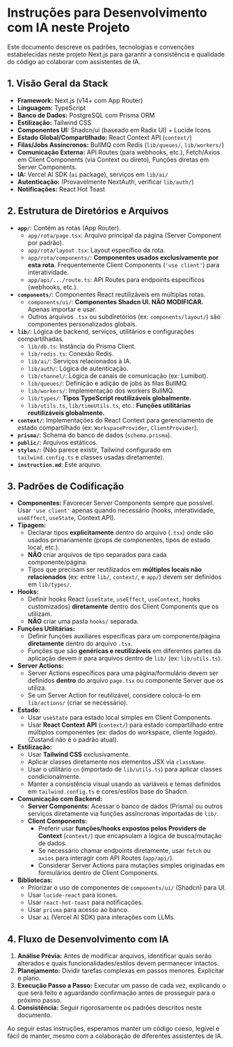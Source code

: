 # Instruções para Desenvolvimento com IA neste Projeto

Este documento descreve os padrões, tecnologias e convenções estabelecidas neste projeto Next.js para garantir a consistência e qualidade do código ao colaborar com assistentes de IA.

## 1. Visão Geral da Stack

*   **Framework:** Next.js (v14+ com App Router)
*   **Linguagem:** TypeScript
*   **Banco de Dados:** PostgreSQL com Prisma ORM
*   **Estilização:** Tailwind CSS
*   **Componentes UI:** Shadcn/ui (baseado em Radix UI) + Lucide Icons
*   **Estado Global/Compartilhado:** React Context API (`context/`)
*   **Filas/Jobs Assíncronos:** BullMQ com Redis (`lib/queues/`, `lib/workers/`)
*   **Comunicação Externa:** API Routes (para webhooks, etc.), Fetch/Axios em Client Components (via Context ou direto), Funções diretas em Server Components.
*   **IA:** Vercel AI SDK (`ai` package), serviços em `lib/ai/`
*   **Autenticação:** (Provavelmente NextAuth, verificar `lib/auth/`)
*   **Notificações:** React Hot Toast

## 2. Estrutura de Diretórios e Arquivos

*   **`app/`**: Contém as rotas (App Router).
    *   `app/rota/page.tsx`: Arquivo principal da página (Server Component por padrão).
    *   `app/rota/layout.tsx`: Layout específico da rota.
    *   `app/rota/components/`: **Componentes usados exclusivamente por esta rota**. Frequentemente Client Components (`'use client'`) para interatividade.
    *   `app/api/.../route.ts`: API Routes para endpoints específicos (webhooks, etc.).
*   **`components/`**: Componentes React reutilizáveis em múltiplas rotas.
    *   `components/ui/`: **Componentes Shadcn UI. NÃO MODIFICAR.** Apenas importar e usar.
    *   Outros arquivos `.tsx` ou subdiretórios (ex: `components/layout/`) são componentes personalizados globais.
*   **`lib/`**: Lógica de backend, serviços, utilitários e configurações compartilhadas.
    *   `lib/db.ts`: Instância do Prisma Client.
    *   `lib/redis.ts`: Conexão Redis.
    *   `lib/ai/`: Serviços relacionados à IA.
    *   `lib/auth/`: Lógica de autenticação.
    *   `lib/channel/`: Lógica de canais de comunicação (ex: Lumibot).
    *   `lib/queues/`: Definição e adição de jobs às filas BullMQ.
    *   `lib/workers/`: Implementação dos workers BullMQ.
    *   `lib/types/`: **Tipos TypeScript reutilizáveis globalmente.**
    *   `lib/utils.ts`, `lib/timeUtils.ts`, etc.: **Funções utilitárias reutilizáveis globalmente.**
*   **`context/`**: Implementações do React Context para gerenciamento de estado compartilhado (ex: `WorkspaceProvider`, `ClientProvider`).
*   **`prisma/`**: Schema do banco de dados (`schema.prisma`).
*   **`public/`**: Arquivos estáticos.
*   **`styles/`**: (Não parece existir, Tailwind configurado em `tailwind.config.ts` e classes usadas diretamente).
*   **`instruction.md`**: Este arquivo.

## 3. Padrões de Codificação

*   **Componentes:** Favorecer Server Components sempre que possível. Usar `'use client'` apenas quando necessário (hooks, interatividade, `useEffect`, `useState`, Context API).
*   **Tipagem:**
    *   Declarar tipos **explicitamente** dentro do arquivo (`.tsx`) onde são usados primariamente (props de componentes, tipos de estado local, etc.).
    *   **NÃO** criar arquivos de tipo separados para cada componente/página.
    *   Tipos que precisam ser reutilizados em **múltiplos locais não relacionados** (ex: entre `lib/`, `context/`, e `app/`) devem ser definidos em `lib/types/`.
*   **Hooks:**
    *   Definir hooks React (`useState`, `useEffect`, `useContext`, hooks customizados) **diretamente** dentro dos Client Components que os utilizam.
    *   **NÃO** criar uma pasta `hooks/` separada.
*   **Funções Utilitárias:**
    *   Definir funções auxiliares específicas para um componente/página **diretamente** dentro do arquivo `.tsx`.
    *   Funções que são **genéricas e reutilizáveis** em diferentes partes da aplicação devem ir para arquivos dentro de `lib/` (ex: `lib/utils.ts`).
*   **Server Actions:**
    *   Server Actions específicos para uma página/formulário devem ser definidos **dentro** do arquivo `page.tsx` ou componente Server que os utiliza.
    *   Se um Server Action for reutilizável, considere colocá-lo em `lib/actions/` (criar se necessário).
*   **Estado:**
    *   Usar `useState` para estado local simples em Client Components.
    *   Usar **React Context API** (`context/`) para estado compartilhado entre múltiplos componentes (ex: dados do workspace, cliente logado). (Zustand não é o padrão atual).
*   **Estilização:**
    *   Usar **Tailwind CSS** exclusivamente.
    *   Aplicar classes diretamente nos elementos JSX via `className`.
    *   Usar o utilitário `cn` (importado de `lib/utils.ts`) para aplicar classes condicionalmente.
    *   Manter a consistência visual usando as variáveis e temas definidos em `tailwind.config.ts` e cores/estilos base do Shadcn.
*   **Comunicação com Backend:**
    *   **Server Components:** Acessar o banco de dados (Prisma) ou outros serviços diretamente via funções assíncronas importadas de `lib/`.
    *   **Client Components:**
        *   Preferir usar **funções/hooks expostos pelos Providers de Context** (`context/`) que encapsulam a lógica de busca/mutação de dados.
        *   Se necessário chamar endpoints diretamente, usar `fetch` ou `axios` para interagir com API Routes (`app/api/`).
        *   Considerar Server Actions para mutações simples originadas em formulários dentro de Client Components.
*   **Bibliotecas:**
    *   Priorizar o uso de componentes de `components/ui/` (Shadcn) para UI.
    *   Usar `lucide-react` para ícones.
    *   Usar `react-hot-toast` para notificações.
    *   Usar `prisma` para acesso ao banco.
    *   Usar `ai` (Vercel AI SDK) para interações com LLMs.

## 4. Fluxo de Desenvolvimento com IA

1.  **Análise Prévia:** Antes de modificar arquivos, identificar quais serão alterados e quais funcionalidades/estilos devem permanecer intactos.
2.  **Planejamento:** Dividir tarefas complexas em passos menores. Explicitar o plano.
3.  **Execução Passo a Passo:** Executar um passo de cada vez, explicando o que será feito e aguardando confirmação antes de prosseguir para o próximo passo.
4.  **Consistência:** Seguir rigorosamente os padrões descritos neste documento.

Ao seguir estas instruções, esperamos manter um código coeso, legível e fácil de manter, mesmo com a colaboração de diferentes assistentes de IA. 
